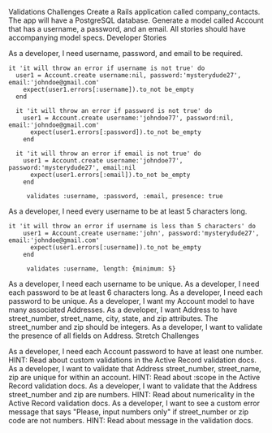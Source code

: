 Validations Challenges
Create a Rails application called company_contacts. The app will have a PostgreSQL database.
Generate a model called Account that has a username, a password, and an email.
All stories should have accompanying model specs.
Developer Stories

As a developer, I need username, password, and email to be required.

```
it 'it will throw an error if username is not true' do
  user1 = Account.create username:nil, password:'mysterydude27', email:'johndoe@gmail.com'
    expect(user1.errors[:username]).to_not be_empty
  end

  it 'it will throw an error if password is not true' do
    user1 = Account.create username:'johndoe77', password:nil, email:'johndoe@gmail.com'
      expect(user1.errors[:password]).to_not be_empty
    end

  it 'it will throw an error if email is not true' do
    user1 = Account.create username:'johndoe77', password:'mysterydude27', email:nil
      expect(user1.errors[:email]).to_not be_empty
    end

     validates :username, :password, :email, presence: true
```

As a developer, I need every username to be at least 5 characters long.

```
it 'it will throw an error if username is less than 5 characters' do
    user1 = Account.create username:'john', password:'mysterydude27', email:'johndoe@gmail.com'
      expect(user1.errors[:username]).to_not be_empty
    end

     validates :username, length: {minimum: 5}
```

As a developer, I need each username to be unique.
As a developer, I need each password to be at least 6 characters long.
As a developer, I need each password to be unique.
As a developer, I want my Account model to have many associated Addresses.
As a developer, I want Address to have street_number, street_name, city, state, and zip attributes. The street_number and zip should be integers.
As a developer, I want to validate the presence of all fields on Address.
Stretch Challenges

As a developer, I need each Account password to have at least one number.
HINT: Read about custom validations in the Active Record validation docs.
As a developer, I want to validate that Address street_number, street_name, zip are unique for within an account.
HINT: Read about :scope in the Active Record validation docs.
As a developer, I want to validate that the Address street_number and zip are numbers.
HINT: Read about numericality in the Active Record validation docs.
As a developer, I want to see a custom error message that says "Please, input numbers only" if street_number or zip code are not numbers.
HINT: Read about message in the validation docs.

```

```
